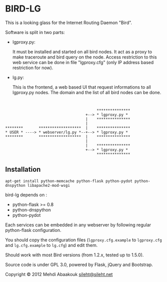 BIRD-LG
=======

This is a looking glass for the Internet Routing Daemon "Bird".


Software is split in two parts:

 - lgproxy.py:

   It must be installed and started on all bird nodes. It act as a proxy to make traceroute and bird query on the node.
   Access restriction to this web service can be done in file "lgproxy.cfg" (only IP address based restriction for now).

 - lg.py:

   This is the frontend, a web based UI that request informations to all lgproxy.py nodes.
   The domain and the list of all bird nodes can be done.


```


                                         ***************
                                    +--> * lgproxy.py *
                                    |    ***************
                                    |  
********       *******************  |    ***************
* USER * ----> * webserver/lg.py *--+--> * lgproxy.py *
********       *******************  |    ***************
                                    |  
                                    |    ***************
                                    +--> * lgproxy.py *
                                         ***************
```

Installation
------------

```
apt-get install python-memcache python-flask python-pydot python-dnspython libapache2-mod-wsgi
```

bird-lg depends on :

 - python-flask  >= 0.8
 - python-dnspython
 - python-pydot

Each services can be embedded in any webserver by following regular python-flask configuration.

You should copy the configuration files (`lgproxy.cfg.example` to `lgproxy.cfg`
and `lg.cfg.example` to `lg.cfg`) and edit them.

Should work with most Bird versions (from 1.2.x, tested up to 1.5.0).

Source code is under GPL 3.0, powered by Flask, jQuery and Bootstrap.

Copyright © 2012 Mehdi Abaakouk <sileht@sileht.net>
